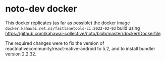 # noto-dev docker

This docker replicates (as far as possible) the docker image `docker.kahawai.net.nz/fastlanetools-ci:2022-02-03` build using https://github.com/kahawai-collective/noto/blob/master/docker/Dockerfile

The required changes were to fix the version of reactnativecommunity/react-native-android to 5.2, and to install bundler version 2.2.32.
